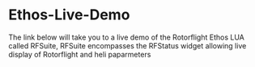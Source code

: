 # Ethos-Live-Demo

The link below will take you to a live demo of the Rotorflight Ethos LUA called RFSuite, RFSuite encompasses the RFStatus widget allowing live display of Rotorflight and heli paparmeters

